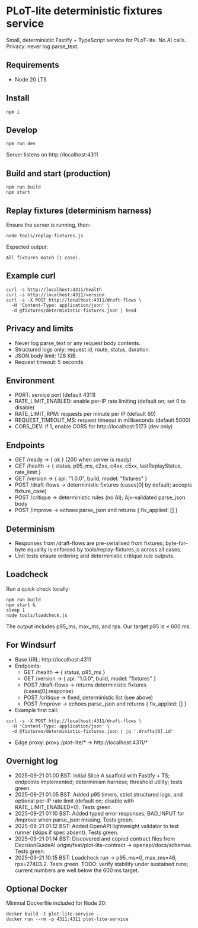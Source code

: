 # PLoT-lite deterministic fixtures service

Small, deterministic Fastify + TypeScript service for PLoT-lite. No AI calls. Privacy: never log parse_text.

## Requirements
- Node 20 LTS

## Install

```
npm i
```

## Develop

```
npm run dev
```

Server listens on http://localhost:4311

## Build and start (production)

```
npm run build
npm start
```

## Replay fixtures (determinism harness)

Ensure the server is running, then:

```
node tools/replay-fixtures.js
```

Expected output:

```
All fixtures match (1 case).
```

## Example curl

```
curl -s http://localhost:4311/health
curl -s http://localhost:4311/version
curl -s -X POST http://localhost:4311/draft-flows \
  -H 'Content-Type: application/json' \
  -d @fixtures/deterministic-fixtures.json | head
```

## Privacy and limits
- Never log parse_text or any request body contents.
- Structured logs only: request id, route, status, duration.
- JSON body limit: 128 KiB.
- Request timeout: 5 seconds.

## Environment

- PORT: service port (default 4311)
- RATE_LIMIT_ENABLED: enable per-IP rate limiting (default on; set 0 to disable)
- RATE_LIMIT_RPM: requests per minute per IP (default 60)
- REQUEST_TIMEOUT_MS: request timeout in milliseconds (default 5000)
- CORS_DEV: if 1, enable CORS for http://localhost:5173 (dev only)

## Endpoints

- GET /ready → { ok } (200 when server is ready)
- GET /health → { status, p95_ms, c2xx, c4xx, c5xx, lastReplayStatus, rate_limit }
- GET /version → { api: "1.0.0", build, model: "fixtures" }
- POST /draft-flows → deterministic fixtures (cases[0] by default; accepts fixture_case)
- POST /critique → deterministic rules (no AI); Ajv-validated parse_json body
- POST /improve → echoes parse_json and returns { fix_applied: [] }

## Determinism

- Responses from /draft-flows are pre-serialised from fixtures; byte-for-byte equality is enforced by tools/replay-fixtures.js across all cases.
- Unit tests ensure ordering and deterministic critique rule outputs.

## Loadcheck

Run a quick check locally:

```
npm run build
npm start &
sleep 1
node tools/loadcheck.js
```

The output includes p95_ms, max_ms, and rps. Our target p95 is ≤ 600 ms.

## For Windsurf

- Base URL: http://localhost:4311
- Endpoints:
  - GET /health → { status, p95_ms }
  - GET /version → { api: "1.0.0", build, model: "fixtures" }
  - POST /draft-flows → returns deterministic fixtures (cases[0].response)
  - POST /critique → fixed, deterministic list (see above)
  - POST /improve → echoes parse_json and returns { fix_applied: [] }
- Example first call:

```
curl -s -X POST http://localhost:4311/draft-flows \
  -H 'Content-Type: application/json' \
  -d @fixtures/deterministic-fixtures.json | jq '.drafts[0].id'
```

- Edge proxy: proxy /plot-lite/* → http://localhost:4311/*

## Overnight log

- 2025-09-21 01:00 BST: Initial Slice A scaffold with Fastify + TS; endpoints implemented; determinism harness; threshold utility; tests green.
- 2025-09-21 01:05 BST: Added p95 timers, strict structured logs, and optional per-IP rate limit (default on; disable with RATE_LIMIT_ENABLED=0). Tests green.
- 2025-09-21 01:10 BST: Added typed error responses; BAD_INPUT for /improve when parse_json missing. Tests green.
- 2025-09-21 01:12 BST: Added OpenAPI lightweight validator to test runner (skips if spec absent). Tests green.
- 2025-09-21 01:14 BST: Discovered and copied contract files from DecisionGuideAI origin/feat/plot-lite-contract → openapi/docs/schemas. Tests green.
- 2025-09-21 10:15 BST: Loadcheck run → p95_ms=0, max_ms=46, rps=27403.2. Tests green. TODO: verify stability under sustained runs; current numbers are well below the 600 ms target.

## Optional Docker
Minimal Dockerfile included for Node 20:

```
docker build -t plot-lite-service .
docker run --rm -p 4311:4311 plot-lite-service
```
